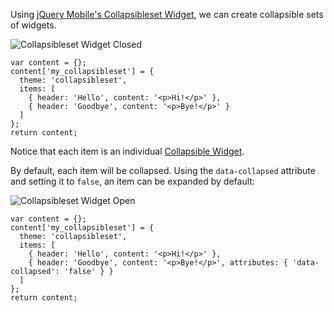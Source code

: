 Using [jQuery Mobile's Collapsibleset Widget](http://api.jquerymobile.com/collapsibleset/), we can create collapsible sets of widgets.

![Collapsibleset Widget Closed](http://drupalgap.org/sites/default/files/collapsibleset-widget-closed.png)

```
var content = {};
content['my_collapsibleset'] = {
  theme: 'collapsibleset',
  items: [
    { header: 'Hello', content: '<p>Hi!</p>' },
    { header: 'Goodbye', content: '<p>Bye!</p>' }
  ]
};
return content;
```

Notice that each item is an individual [Collapsible Widget](Collapsible_Widget).

By default, each item will be collapsed. Using the `data-collapsed` attribute and setting it to `false`, an item can be expanded by default:

![Collapsibleset Widget Open](http://drupalgap.org/sites/default/files/collapsibleset-widget-open.png)

```
var content = {};
content['my_collapsibleset'] = {
  theme: 'collapsibleset',
  items: [
    { header: 'Hello', content: '<p>Hi!</p>' },
    { header: 'Goodbye', content: '<p>Bye!</p>', attributes: { 'data-collapsed': 'false' } }
  ]
};
return content;
```